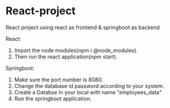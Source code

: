 # React-project
React project using react as frontend &amp; springboot as backend

React:
1. Import the node modules(npm i @node_modules).
2. Then run the react application(npm start).

Springboot:
1. Make sure the port number is 8080.
2. Change the database id password according to your system.
3. Create a Databse in your local with name "employees_data"
4. Run the springboot application.
